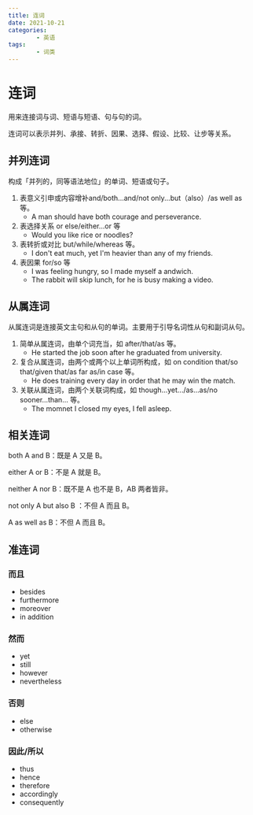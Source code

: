 ```yaml
---
title: 连词
date: 2021-10-21
categories:
        - 英语
tags:
        - 词类
---
```


# 连词

用来连接词与词、短语与短语、句与句的词。

连词可以表示并列、承接、转折、因果、选择、假设、比较、让步等关系。

## 并列连词

构成「并列的，同等语法地位」的单词、短语或句子。

1. 表意义引申或内容增补and/both...and/not only...but（also）/as well as 等。
   - A man should have both courage and perseverance.
2. 表选择关系 or else/either...or 等
   - Would you like rice or noodles?
3. 表转折或对比 but/while/whereas 等。
   - I don't eat much, yet I'm heavier than any of my  friends.
4. 表因果 for/so 等
   - I was feeling hungry, so I made myself a andwich.
   - The rabbit will skip lunch, for he is busy making a video.

## 从属连词

从属连词是连接英文主句和从句的单词。主要用于引导名词性从句和副词从句。

1. 简单从属连词，由单个词充当，如 after/that/as 等。
   - He started the job soon after he graduated from university.
2. 复合从属连词，由两个或两个以上单词所构成，如 on condition that/so that/given that/as far as/in case 等。
   - He does training every day in order that he may win the match.
3. 关联从属连词，由两个关联词构成，如 though...yet.../as...as/no sooner...than... 等。
   - The momnet I closed my eyes, I fell asleep.

## 相关连词

both A and B：既是 A 又是 B。

either A or B：不是 A 就是 B。

neither A nor B：既不是 A 也不是 B，AB 两者皆非。

not only A but also B ：不但 A 而且 B。

A as well as B：不但 A 而且 B。

## 准连词

### 而且

- besides
- furthermore
- moreover
- in addition

### 然而

- yet
- still
- however
- nevertheless

### 否则

- else
- otherwise

### 因此/所以

- thus
- hence
- therefore
- accordingly
- consequently
